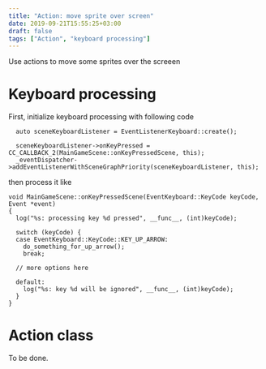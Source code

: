 ```yaml
---
title: "Action: move sprite over screen"
date: 2019-09-21T15:55:25+03:00
draft: false
tags: ["Action", "keyboard processing"]
---
```


Use actions to move some sprites over the screeen

# Keyboard processing

First, initialize keyboard processing with following code

```
  auto sceneKeyboardListener = EventListenerKeyboard::create();

  sceneKeyboardListener->onKeyPressed = CC_CALLBACK_2(MainGameScene::onKeyPressedScene, this);
  _eventDispatcher->addEventListenerWithSceneGraphPriority(sceneKeyboardListener, this);
```

then process it like

```
void MainGameScene::onKeyPressedScene(EventKeyboard::KeyCode keyCode,  Event *event)
{
  log("%s: processing key %d pressed", __func__, (int)keyCode);

  switch (keyCode) {
  case EventKeyboard::KeyCode::KEY_UP_ARROW:
    do_something_for_up_arrow();
    break;

  // more options here

  default:
    log("%s: key %d will be ignored", __func__, (int)keyCode);
  }
}
```

# Action class

To be done.






